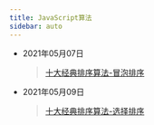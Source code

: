 ```yaml
---
title: JavaScript算法
sidebar: auto
---
```

<style>
    .go-to-top {
        display: block !important;
    }
</style>

* 2021年05月07日
  > [十大经典排序算法-冒泡排序](01_bubbleSort.md)
* 2021年05月09日
  > [十大经典排序算法-选择排序](02_selectionSort.md)
